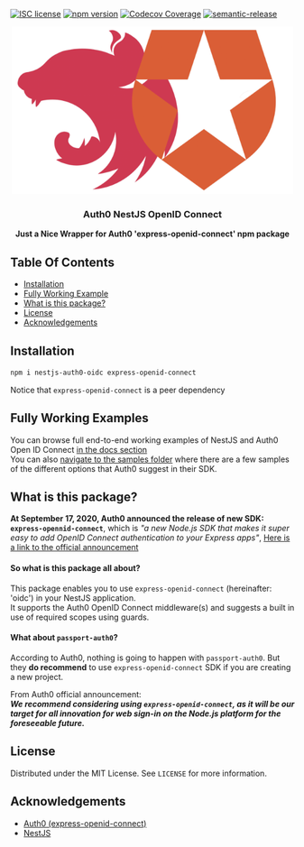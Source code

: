 [![ISC license](http://img.shields.io/badge/license-MIT-brightgreen.svg)](http://opensource.org/licenses/MIT)
[![npm version](http://img.shields.io/npm/v/nestjs-auth0-oidc.svg?style=flat)](https://npmjs.org/package/nestjs-auth0-oidc "View this project on npm")
[![Codecov Coverage](https://img.shields.io/codecov/c/github/omermorad/nestjs-auth0-oidc/master.svg?style=flat-square)](https://codecov.io/gh/omermorad/nestjs-auth0-oidc)
[![semantic-release](https://img.shields.io/badge/%20%20%F0%9F%93%A6%F0%9F%9A%80-semantic--release-e10079.svg)](https://github.com/semantic-release/semantic-release)


<p align="center">
  <img src="logo.png" alt="Auth0 NestJS OpenID Connect Logo" width="500" />

  <h3 align="center">
    Auth0 NestJS OpenID Connect
  </h3>

  <p align="center">
    <strong>Just a Nice Wrapper for Auth0 'express-openid-connect' npm package</strong>
  </p>
</p>

## Table Of Contents
- [Installation](#installation)
- [Fully Working Example](#fully-working-examples)
- [What is this package?](#what-is-this-package?)
- [License](#license)
- [Acknowledgements](#acknowledgements)


## Installation

```bash
npm i nestjs-auth0-oidc express-openid-connect
```

Notice that `express-openid-connect` is a peer dependency

## Fully Working Examples
You can browse full end-to-end working examples of NestJS and Auth0 Open ID Connect [in the docs section](https://github.com/omermorad//tree/master/samples) \
You can also [navigate to the samples folder]() where there are a few samples
of the different options that Auth0 suggest in their SDK.


## What is this package?

**At September 17, 2020, Auth0 announced the release of new SDK: `express-opennid-connect`**,
which is _"a new Node.js SDK that makes it super easy to add OpenID Connect authentication to your Express apps"_, [Here is a link to the official announcement](https://auth0.com/blog/auth0-s-express-openid-connect-sdk/)

#### So what is this package all about?
This package enables you to use `express-openid-connect` (hereinafter: 'oidc') in your NestJS application. \
It supports the Auth0 OpenID Connect middleware(s) and suggests a built in use of required scopes using guards.

#### What about `passport-auth0`?
According to Auth0, nothing is going to happen with `passport-auth0`.
But they **do recommend** to use `express-openid-connect` SDK if you are
creating a new project.

From Auth0 official announcement: \
**_We recommend considering using `express-openid-connect`, as it will be our target for all innovation for web sign-in on the Node.js platform for the foreseeable future._**

## License

Distributed under the MIT License. See `LICENSE` for more information.

## Acknowledgements

- [Auth0 (express-openid-connect)](https://github.com/auth0/express-openid-connect)
- [NestJS](https://github.com/nestjs/nest)
